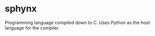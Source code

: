 # sphynx
Programming language compiled down to C. Uses Python as the host language for the compiler.
